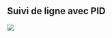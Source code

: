 ## Suivi de ligne avec PID

![](https://github.com/Poblit0/MiniAtlas/blob/main/Rapports%20s%C3%A9ances/DELFLY%20Agathe/S%C3%A9ance%2014/MiniAtlas%20-%20PID.gif)
